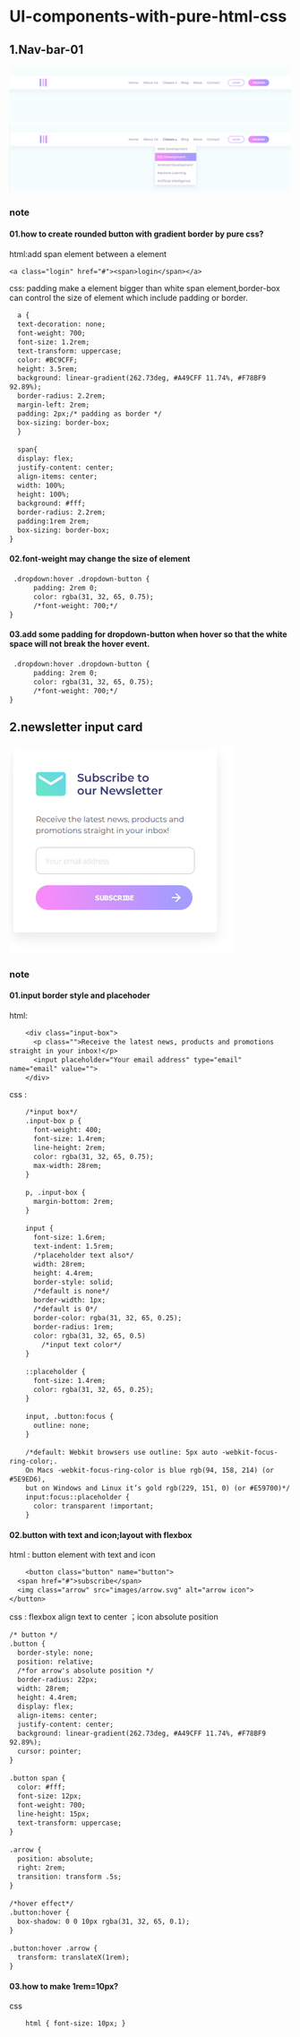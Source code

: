 # UI-components-with-pure-html-css

## 1.Nav-bar-01
![preview](https://github.com/designer-kevinxie/UI-components-with-pure-html-css/blob/master/nav-bar-01/images/preview-default.png)
![hover](https://github.com/designer-kevinxie/UI-components-with-pure-html-css/blob/master/nav-bar-01/images/preview-hover.png)
### note
#### 01.how to create rounded button with gradient border by pure css?
html:add span element between a element

    <a class="login" href="#"><span>login</span></a>
    
css: padding make a element bigger than white span element,border-box can control the size of element which include padding or border.

      a {
      text-decoration: none;
      font-weight: 700;
      font-size: 1.2rem;
      text-transform: uppercase;
      color: #BC9CFF;
      height: 3.5rem;
      background: linear-gradient(262.73deg, #A49CFF 11.74%, #F78BF9 92.89%);
      border-radius: 2.2rem;
      margin-left: 2rem;
      padding: 2px;/* padding as border */
      box-sizing: border-box;
      }

      span{
      display: flex;
      justify-content: center;
      align-items: center;
      width: 100%;
      height: 100%;
      background: #fff;
      border-radius: 2.2rem;
      padding:1rem 2rem;
      box-sizing: border-box;
    }
    
    
#### 02.font-weight may change the size of element
     .dropdown:hover .dropdown-button {
          padding: 2rem 0;
          color: rgba(31, 32, 65, 0.75);
          /*font-weight: 700;*/
    }
#### 03.add some padding for dropdown-button when hover so that the white space will not break the hover event.
     .dropdown:hover .dropdown-button {
          padding: 2rem 0;
          color: rgba(31, 32, 65, 0.75);
          /*font-weight: 700;*/
    }
## 2.newsletter input card
![preview](https://github.com/designer-kevinxie/UI-components-with-pure-html-css/blob/master/newsletter%20input%20card/images/preview.png)
### note
#### 01.input border style and placehoder 
html:

        <div class="input-box">
          <p class="">Receive the latest news, products and promotions straight in your inbox!</p>
          <input placeholder="Your email address" type="email" name="email" value="">
        </div>
css :

        /*input box*/
        .input-box p {
          font-weight: 400;
          font-size: 1.4rem;
          line-height: 2rem;
          color: rgba(31, 32, 65, 0.75);
          max-width: 28rem;
        }

        p, .input-box {
          margin-bottom: 2rem;
        }

        input {
          font-size: 1.6rem;
          text-indent: 1.5rem;
          /*placeholder text also*/
          width: 28rem;
          height: 4.4rem;
          border-style: solid;
          /*default is none*/
          border-width: 1px;
          /*default is 0*/
          border-color: rgba(31, 32, 65, 0.25);
          border-radius: 1rem;
          color: rgba(31, 32, 65, 0.5)
            /*input text color*/
        }

        ::placeholder {
          font-size: 1.4rem;
          color: rgba(31, 32, 65, 0.25);
        }

        input, .button:focus {
          outline: none;
        }

        /*default: Webkit browsers use outline: 5px auto -webkit-focus-ring-color;.
        On Macs -webkit-focus-ring-color is blue rgb(94, 158, 214) (or #5E9ED6),
        but on Windows and Linux it’s gold rgb(229, 151, 0) (or #E59700)*/
        input:focus::placeholder {
          color: transparent !important;
        }
        
#### 02.button with text and icon;layout with flexbox 
html : button element with text and icon

        <button class="button" name="button">
      <span href="#">subscribe</span>
      <img class="arrow" src="images/arrow.svg" alt="arrow icon">
    </button>
    
css :  flexbox align text to center ；icon absolute position 

    /* button */
    .button {
      border-style: none;
      position: relative;
      /*for arrow's absolute position */
      border-radius: 22px;
      width: 28rem;
      height: 4.4rem;
      display: flex;
      align-items: center;
      justify-content: center;
      background: linear-gradient(262.73deg, #A49CFF 11.74%, #F78BF9 92.89%);
      cursor: pointer;
    }

    .button span {
      color: #fff;
      font-size: 12px;
      font-weight: 700;
      line-height: 15px;
      text-transform: uppercase;
    }

    .arrow {
      position: absolute;
      right: 2rem;
      transition: transform .5s;
    }

    /*hover effect*/
    .button:hover {
      box-shadow: 0 0 10px rgba(31, 32, 65, 0.1);
    }

    .button:hover .arrow {
      transform: translateX(1rem);
    }
#### 03.how to make 1rem=10px?
css

        html { font-size: 10px; }
